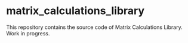 # matrix_calculations_library

This repository contains the source code of Matrix Calculations Library.  
Work in progress.  
